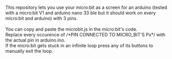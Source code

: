 This repository lets you use your micro:bit as a screen for an arduino (tested with a micro:bit V1 and arduino nano 33 ble but it should work on every micro:bit and arduino) with 3 pins.<br><br>You can copy and paste the microbit.js in the micro:bit's code. <br>Replace every occurence of /\*PIN CONNECTED TO MICRO_BIT'S Px\*/ with the actual pin in arduino.ino.<br>
If the micro:bit gets stuck in an infinite loop press any of its buttons to manually exit the loop.

